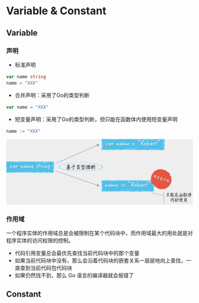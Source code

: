 # Variable & Constant

## Variable
### 声明
- 标准声明
```go
var name string 
name = "XXX"
```

- 合并声明：采用了Go的类型判断
```go
var name = "XXX"
```

- 短变量声明：采用了Go的类型判断，但只能在函数体内使用短变量声明
```go
name := "XXX"
```

![image-20201007094955159](figures/image-20201007094955159.png)

### 作用域
一个程序实体的作用域总是会被限制在某个代码块中，而作用域最大的用处就是对程序实体的访问权限的控制。

- 代码引用变量总会最优先查找当前代码块中的那个变量
- 如果当前代码块中没有，那么会沿着代码块的嵌套关系一层层地向上查找，一直查到当前代码包代码块
- 如果仍然找不到，那么 Go 语言的编译器就会报错了


## Constant


